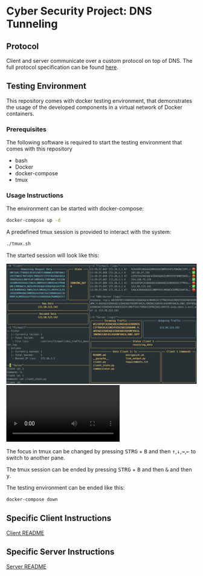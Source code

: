 # Cyber Security Project: DNS Tunneling


## Protocol

Client and server communicate over a custom protocol on top of DNS.
The full protocol specification can be found [here](doc/protocol.md).

## Testing Environment

This repository comes with docker testing environment, that demonstrates the usage of the developed components in a
virtual network of Docker containers.

### Prerequisites

The following software is required to start the testing environment that comes with this repository

- bash
- Docker
- docker-compose
- tmux

### Usage Instructions

The environment can be started with docker-compose:

```sh
docker-compose up -d
```

A predefined tmux session is provided to interact with the system:

```sh
./tmux.sh
```

The started session will look like this:

![demo screenshot](doc/img/tmux_demo.png)
![demo video](doc/img/tmux_demo.mov)


The focus in tmux can be changed by pressing <kbd>STRG</kbd> + <kbd>B</kbd> 
and then <kbd>↑</kbd>,<kbd>↓</kbd>,<kbd>→</kbd>,<kbd>←</kbd> to switch to another pane.

The tmux session can be ended by pressing <kbd>STRG</kbd> + <kbd>B</kbd> 
and then <kbd>&</kbd> and then <kbd>y</kbd>.

The testing environment can be ended like this:
```sh
docker-compose down
```

## Specific Client Instructions
[Client README](./client/README.md)

## Specific Server Instructions
[Server README](./server/README.md)